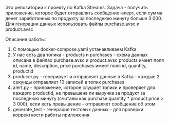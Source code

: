 Это репозиторий к проекту по Kafka Streams.
Задача - получить приложение, которое будет отправлять сообщение-алерт, если сумма денег заработанных по продукту за последнюю минуту больше 3 000.
Для генерации данных использовать файлы purchase.avsc и product.avsc

Описание работы:
1. С помощью docker-compose.yaml устанавливаем Kafka
2. У нас есть два топика - products и purchases - схема данных описана в файлах purchase.avsc и product.avsc
   products имеет поля id, name, description, price
   purchases имеет поля id, quantity, productid
3. producer.py - генерирует и отправляет данные в Kafka - каждые 2 секунды отправляет 10 записей в топик purchases
4. alert.py - приложение, которое слушает топики и проверяет для каждого productid, не превышена ли выручка за продукт за последнюю минуту
   (считаем как purchase.quantity * product.price > 3 000),
   если есть превышение - отправляет сообщение об этом.
6. generate_test - генерация тестовых данных - для проверки корректности работы приложения 
